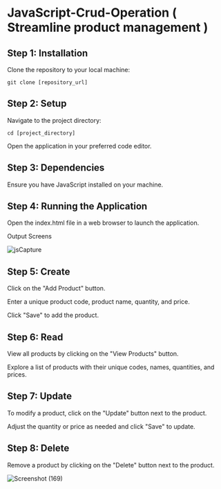 # JavaScript-Crud-Operation ( Streamline product management )

## Step 1: Installation

Clone the repository to your local machine:

``` git clone [repository_url] ```

## Step 2: Setup

Navigate to the project directory:

``` cd [project_directory] ```

Open the application in your preferred code editor.

## Step 3: Dependencies

Ensure you have JavaScript installed on your machine.

## Step 4: Running the Application

Open the index.html file in a web browser to launch the application.

Output Screens

![jsCapture](https://user-images.githubusercontent.com/66914300/131905548-df5878da-4dc5-4f24-bf49-89d3399170a1.JPG)


## Step 5: Create

Click on the "Add Product" button.

Enter a unique product code, product name, quantity, and price.

Click "Save" to add the product.

## Step 6: Read

View all products by clicking on the "View Products" button.

Explore a list of products with their unique codes, names, quantities, and prices.

## Step 7: Update

To modify a product, click on the "Update" button next to the product.

Adjust the quantity or price as needed and click "Save" to update.

## Step 8: Delete

Remove a product by clicking on the "Delete" button next to the product.

![Screenshot (169)](https://user-images.githubusercontent.com/66914300/131905557-ec99cc31-20df-4704-b36f-3e44e9842a3b.png)


